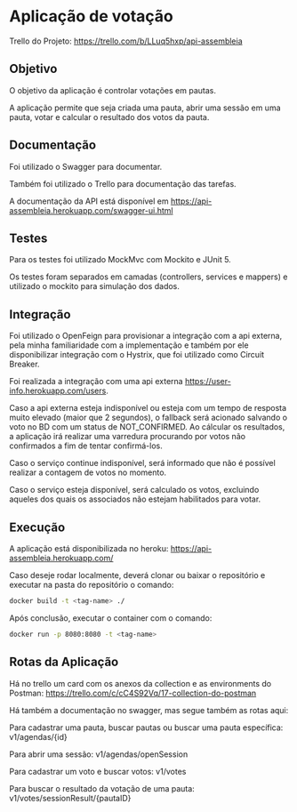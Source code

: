 # Aplicação de votação

Trello do Projeto: https://trello.com/b/LLuq5hxp/api-assembleia


## Objetivo
O objetivo da aplicação é controlar votações em pautas.

A aplicação permite que seja criada uma pauta, abrir uma sessão em uma pauta, votar e calcular o resultado dos votos da pauta.

## Documentação
Foi utilizado o Swagger para documentar.

Também foi utilizado o Trello para documentação das tarefas.

A documentação da API está disponível em https://api-assembleia.herokuapp.com/swagger-ui.html

## Testes
Para os testes foi utilizado MockMvc com Mockito e JUnit 5.

Os testes foram separados em camadas (controllers, services e mappers) e utilizado o mockito para simulação dos dados.

## Integração
Foi utilizado o OpenFeign para provisionar a integração com a api externa, pela minha familiaridade com a implementação e também por ele disponibilizar integração com o Hystrix, que foi utilizado como Circuit Breaker.

Foi realizada a integração com uma api externa https://user-info.herokuapp.com/users.

Caso a api externa esteja indisponível ou esteja com um tempo de resposta muito elevado (maior que 2 segundos), o fallback será acionado salvando o voto no BD com um status de NOT_CONFIRMED.
Ao cálcular os resultados, a aplicação irá realizar uma varredura procurando por votos não confirmados a fim de tentar confirmá-los.

Caso o serviço continue indisponível, será informado que não é possível realizar a contagem de votos no momento.

Caso o serviço esteja disponível, será calculado os votos, excluindo aqueles dos quais os associados não estejam habilitados para votar.

## Execução
A aplicação está disponibilizada no heroku: https://api-assembleia.herokuapp.com/

Caso deseje rodar localmente, deverá clonar ou baixar o repositório e executar na pasta do repositório o comando: 
```sh
docker build -t <tag-name> ./
```
  
Após conclusão, executar o container com o comando: 
```sh
docker run -p 8080:8080 -t <tag-name>
```

## Rotas da Aplicação
Há no trello um card com os anexos da collection e as environments do Postman: https://trello.com/c/cC4S92Vq/17-collection-do-postman

Há também a documentação no swagger, mas segue também as rotas aqui:

Para cadastrar uma pauta, buscar pautas ou buscar uma pauta específica: v1/agendas/{id}

Para abrir uma sessão: v1/agendas/openSession

Para cadastrar um voto e buscar votos: v1/votes

Para buscar o resultado da votação de uma pauta: v1/votes/sessionResult/{pautaID}
